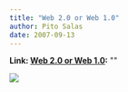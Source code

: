 ```yaml
---
title: "Web 2.0 or Web 1.0"
author: Pito Salas
date: 2007-09-13
---
```


**Link: [Web 2.0 or Web 1.0](None):** ""



![](https://i0.wp.com/www.dilbert.com/comics/dilbert/archive/images/dilbert2007090116399.jpg?w=584)


